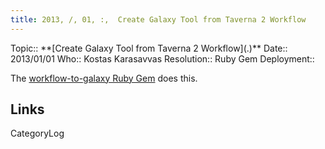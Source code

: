 ```yaml
---
title: 2013, /, 01, :,  Create Galaxy Tool from Taverna 2 Workflow
---
```



<div class='logbox'>
 Topic:: **[Create Galaxy Tool from Taverna 2 Workflow](.)**
 Date:: 2013/01/01
 Who:: Kostas Karasavvas
 Resolution:: Ruby Gem
 Deployment:: 
</div>

The [workflow-to-galaxy Ruby Gem](http://rubygems.org/gems/workflow-to-galaxy) does this.

## Links

CategoryLog
